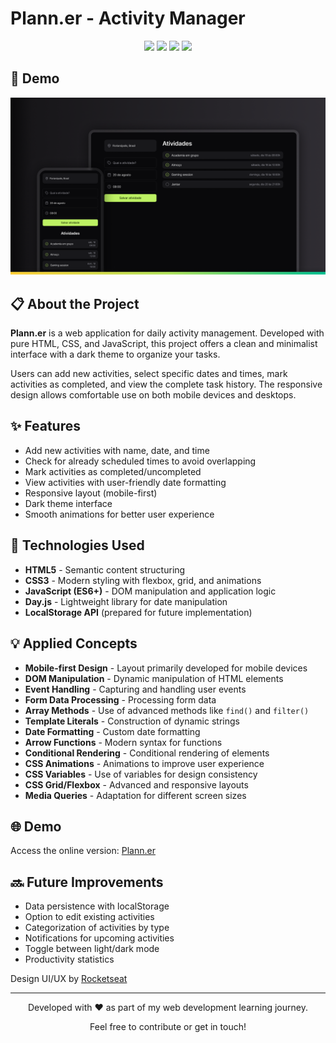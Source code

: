 # Plann.er - Activity Manager

<div align="center">
  <img src="https://img.shields.io/badge/HTML5-E34F26?style=for-the-badge&logo=html5&logoColor=white">
  <img src="https://img.shields.io/badge/CSS3-1572B6?style=for-the-badge&logo=css3&logoColor=white">
  <img src="https://img.shields.io/badge/JavaScript-F7DF1E?style=for-the-badge&logo=javascript&logoColor=black">
  <img src="https://img.shields.io/badge/Day.js-FF5F4C?style=for-the-badge&logo=data:image/svg+xml;base64,PHN2ZyB4bWxucz0iaHR0cDovL3d3dy53My5vcmcvMjAwMC9zdmciIHZpZXdCb3g9IjAgMCAyNCAyNCI+PHBhdGggZD0iTTAgMGgyNHYyNEgweiIgZmlsbD0ibm9uZSIvPjxwYXRoIGQ9Ik0xMiAyYTEwIDEwIDAgMSAwIDAgMjAgMTAgMTAgMCAwIDAgMC0yMHptMCAxOGE4IDggMCAxIDEgMC0xNiA4IDggMCAwIDEgMCAxNnoiIGZpbGw9IndoaXRlIi8+PHBhdGggZD0iTTEyIDZoLTJ2NmwyLjI1IDIuMjUgMS40Mi0xLjQyTDEyIDExLjE3VjZ6IiBmaWxsPSJ3aGl0ZSIvPjwvc3ZnPg==&logoColor=white">
</div>

## 📱 Demo

![Plann.er Preview](./images/cover.png)

## 📋 About the Project

**Plann.er** is a web application for daily activity management. Developed with pure HTML, CSS, and JavaScript, this project offers a clean and minimalist interface with a dark theme to organize your tasks.

Users can add new activities, select specific dates and times, mark activities as completed, and view the complete task history. The responsive design allows comfortable use on both mobile devices and desktops.

## ✨ Features

- Add new activities with name, date, and time
- Check for already scheduled times to avoid overlapping
- Mark activities as completed/uncompleted
- View activities with user-friendly date formatting
- Responsive layout (mobile-first)
- Dark theme interface
- Smooth animations for better user experience

## 🚀 Technologies Used

- **HTML5** - Semantic content structuring
- **CSS3** - Modern styling with flexbox, grid, and animations
- **JavaScript (ES6+)** - DOM manipulation and application logic
- **Day.js** - Lightweight library for date manipulation
- **LocalStorage API** (prepared for future implementation)

## 💡 Applied Concepts

- **Mobile-first Design** - Layout primarily developed for mobile devices
- **DOM Manipulation** - Dynamic manipulation of HTML elements
- **Event Handling** - Capturing and handling user events
- **Form Data Processing** - Processing form data
- **Array Methods** - Use of advanced methods like `find()` and `filter()`
- **Template Literals** - Construction of dynamic strings
- **Date Formatting** - Custom date formatting
- **Arrow Functions** - Modern syntax for functions
- **Conditional Rendering** - Conditional rendering of elements
- **CSS Animations** - Animations to improve user experience
- **CSS Variables** - Use of variables for design consistency
- **CSS Grid/Flexbox** - Advanced and responsive layouts
- **Media Queries** - Adaptation for different screen sizes

## 🌐 Demo

Access the online version: [Plann.er](https://maurodiogodev.github.io/planner-static/)

## 🔜 Future Improvements

- Data persistence with localStorage
- Option to edit existing activities
- Categorization of activities by type
- Notifications for upcoming activities
- Toggle between light/dark mode
- Productivity statistics


Design UI/UX by [Rocketseat](https://www.rocketseat.com.br/)

---


<div align="center"> <p>Developed with ❤️ as part of my web development learning journey.</p> <p>Feel free to contribute or get in touch!</p> </div>
